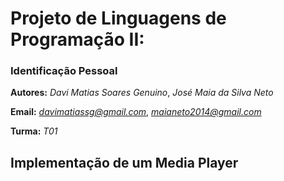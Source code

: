 # Projeto de Linguagens de Programação II:
### Identificação Pessoal
**Autores:** *Davi Matias Soares Genuino*, *José Maia da Silva Neto*

**Email:** *<davimatiassg@gmail.com>*, *<maianeto2014@gmail.com>*

**Turma:** *T01*

## Implementação de um Media Player

